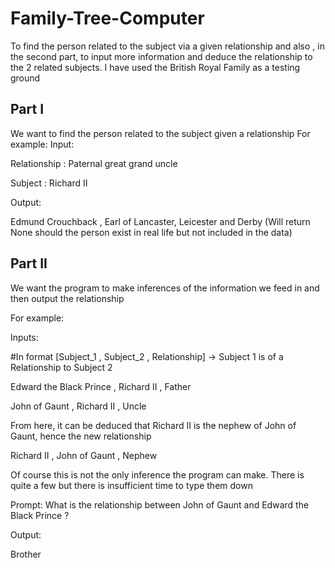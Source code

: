 # Family-Tree-Computer
To find the person related to the subject via a given relationship and also , in the second part, to input more information and deduce the relationship to the 2 related subjects. I have used the British Royal Family as a testing ground

## Part I
We want to find the person related to the subject given a relationship
For example:
Input: 

Relationship : Paternal great grand uncle

Subject : Richard II

Output:

Edmund Crouchback , Earl of Lancaster, Leicester and Derby
(Will return None should the person exist in real life but not included in the data)

## Part II
We want the program to make inferences of the information we feed in and then output the relationship 

For example:

Inputs:

#In format [Subject_1 , Subject_2 , Relationship] -> Subject 1 is of a Relationship to Subject 2

Edward the Black Prince , Richard II , Father

John of Gaunt , Richard II , Uncle

From here, it can be deduced that Richard II is the nephew of John of Gaunt, hence the new relationship

Richard II , John of Gaunt , Nephew

Of course this is not the only inference the program can make. There is quite a few but there is insufficient time to type them down

Prompt: What is the relationship between John of Gaunt and Edward the Black Prince  ?

Output:

Brother

